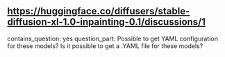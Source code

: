 ## https://huggingface.co/diffusers/stable-diffusion-xl-1.0-inpainting-0.1/discussions/1

contains_question: yes
question_part: Possible to get YAML configuration for these models? Is it possible to get a .YAML file for these models?
